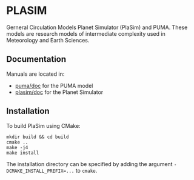 PLASIM
======

Gerneral Circulation Models Planet Simulator (PlaSim) and PUMA. These models are research models of intermediate complexity used in Meteorology and Earth Sciences.

## Documentation
Manuals are located in:

- [puma/doc]() for the PUMA model
- [plasim/doc]() for the Planet Simulator

## Installation ##
To build PlaSim using CMake:

```
mkdir build && cd build
cmake ..
make -j4
make install
```

The installation directory can be specified by adding the argument `-DCMAKE_INSTALL_PREFIX=...` to `cmake`.
